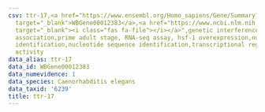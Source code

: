 ```yaml
---
csv: ttr-17,<a href="https://www.ensembl.org/Homo_sapiens/Gene/Summary?db=core;g=WBGene00012383"
  target="_blank">WBGene00012383</a>,<a href="https://www.ncbi.nlm.nih.gov/pubmed/30894454"
  target="_blank"><i class="fas fa-file"></i></a>",genetic interference,functional
  association,prime adult stage, RNA-seq assay, hsf-1 overexpression,nucleotide sequence
  identification,nucleotide sequence identification,transcriptional regulation,up-regulates
  activity
data_alias: ttr-17
data_id: WBGene00012383
data_numevidence: 1
data_species: Caenorhabditis elegans
data_taxid: '6239'
title: ttr-17
---
```

